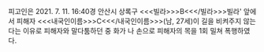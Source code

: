 피고인은 2021. 7. 11. 16:40경 안산시 상록구 <<<빌라>>>B<<</빌라>>>빌라' 앞에서 피해자 <<<내국인이름>>>C<<</내국인이름>>>(남, 27세)이 길을 비켜주지 않는다는 이유로 피해자와 말다툼하던 중 화가 나 손으로 피해자의 목을 1회 밀쳐 폭행하였다.